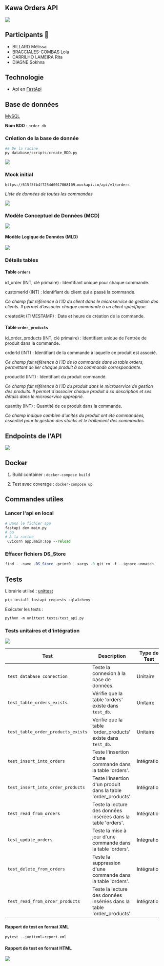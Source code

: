 ## Kawa Orders API 
![](/assets/payetonkawaBanner.png)

## Participants 👥
- BILLARD Mélissa
- BRACCIALES-COMBAS Lola
- CARRILHO LAMEIRA Rita
- DIAGNE Sokhna

## Technologie 
- Api en [FastApi](https://fastapi.tiangolo.com/)

## Base de données
[MySQL](https://www.mysql.com/fr/)

**Nom BDD** : ``order_db``

### Création de la base de donnée
```python
## De la racine 
py database/scripts/create_BDD.py
```
![](/assets/create_bdd-2.png)

### Mock initial
```
https://615f5fb4f7254d0017068109.mockapi.io/api/v1/orders
```
*Liste de données de toutes les commandes*

![](/assets/mock.png)

### Modèle Conceptuel de Données (MCD)
![](/assets/mcd-2.png)

#### Modèle Logique de Données (MLD)
![](/assets/mld-2.png)

### Détails tables

#### Table ``orders``

id_order (INT, clé primaire) : Identifiant unique pour chaque commande. 

customerId (INT) : Identifiant du client qui a passé la commande. 

*Ce champ fait référence à l'ID du client dans le microservice de gestion des clients. Il permet d'associer chaque commande à un client spécifique.*

createdAt (TIMESTAMP) : Date et heure de création de la commande. 

#### Table ``order_products``

id_order_products (INT, clé primaire) : Identifiant unique de l'entrée de produit dans la commande.

orderId (INT) : Identifiant de la commande à laquelle ce produit est associé. 

*Ce champ fait référence à l'ID de la commande dans la table orders, permettant de lier chaque produit à sa commande correspondante.*

productId (INT) : Identifiant du produit commandé. 

*Ce champ fait référence à l'ID du produit dans le microservice de gestion des produits. Il permet d'associer chaque produit à sa description et ses détails dans le microservice approprié.*

quantity (INT) : Quantité de ce produit dans la commande. 

*Ce champ indique combien d'unités du produit ont été commandées, essentiel pour la gestion des stocks et le traitement des commandes.*

## Endpoints de l'API
![](/assets/api-endpoint.png)


## Docker

1) Build container : ```docker-compose build```

2) Test avec coverage : ```docker-compose up```


## Commandes utiles

### Lancer l'api en local
```python
# Dans le fichier app
fastapi dev main.py
# ou
# À la racine
 uvicorn app.main:app --reload
```

### Effacer fichiers DS_Store
```java
find . -name .DS_Store -print0 | xargs -0 git rm -f --ignore-unmatch
```

## Tests
Librairie utilisé : [unittest](https://docs.python.org/3/library/unittest.html)
```python
pip install fastapi requests sqlalchemy
```

Exécuter les tests : 
```python
python -m unittest tests/test_api.py
```
### Tests unitaires et d'intégration

![](/assets/test-ok.png)

| Test | Description | Type de Test |
|------|-------------|--------------|
| `test_database_connection` | Teste la connexion à la base de données. | Unitaire |
| `test_table_orders_exists` | Vérifie que la table 'orders' existe dans `test_db`. | Unitaire |
| `test_table_order_products_exists` | Vérifie que la table 'order_products' existe dans `test_db`. | Unitaire |
| `test_insert_into_orders` | Teste l'insertion d'une commande dans la table 'orders'. | Intégration |
| `test_insert_into_order_products` | Teste l'insertion d'un produit dans la table 'order_products'. | Intégration |
| `test_read_from_orders` | Teste la lecture des données insérées dans la table 'orders'. | Intégration |
| `test_update_orders` | Teste la mise à jour d'une commande dans la table 'orders'. | Intégration |
| `test_delete_from_orders` | Teste la suppression d'une commande dans la table 'orders'. | Intégration |
| `test_read_from_order_products` | Teste la lecture des données insérées dans la table 'order_products'. | Intégration |

#### Rapport de test en format XML
```python
pytest --junitxml=report.xml
```
#### Rapport de test en format HTML
![](/assets/coverage.png)



